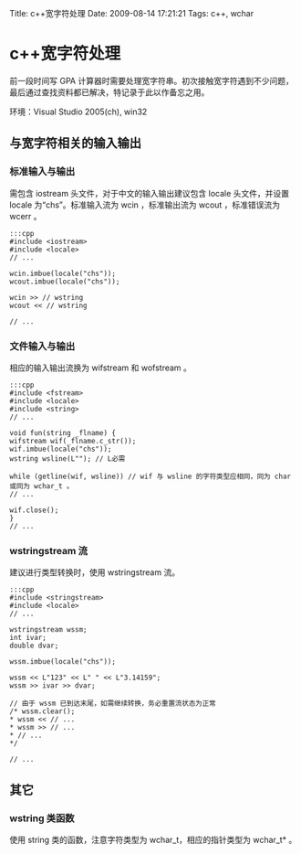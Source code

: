 Title: c++宽字符处理
Date: 2009-08-14 17:21:21
Tags: c++, wchar

# c++宽字符处理
前一段时间写 GPA 计算器时需要处理宽字符串。初次接触宽字符遇到不少问题，最后通过查找资料都已解决，特记录于此以作备忘之用。

环境：Visual Studio 2005(ch), win32

## 与宽字符相关的输入输出

### 标准输入与输出
需包含 iostream 头文件，对于中文的输入输出建议包含 locale 头文件，并设置 locale 为“chs”。标准输入流为 wcin ，标准输出流为 wcout ，标准错误流为 wcerr 。

    :::cpp
    #include <iostream>
    #include <locale>
    // ...

    wcin.imbue(locale("chs"));
    wcout.imbue(locale("chs"));

    wcin >> // wstring
    wcout << // wstring

    // ...
    
### 文件输入与输出
相应的输入输出流换为 wifstream 和 wofstream 。

    :::cpp
    #include <fstream>
    #include <locale>
    #include <string>
    // ...

    void fun(string _flname) {
    wifstream wif(_flname.c_str());
    wif.imbue(locale("chs"));
    wstring wsline(L""); // L必需

    while (getline(wif, wsline)) // wif 与 wsline 的字符类型应相同，同为 char 或同为 wchar_t 。
    // ...

    wif.close();
    }
    // ...
    
### wstringstream 流
建议进行类型转换时，使用 wstringstream 流。

    :::cpp
    #include <stringstream>
    #include <locale>
    // ...

    wstringstream wssm;
    int ivar;
    double dvar;

    wssm.imbue(locale("chs"));

    wssm << L"123" << L" " << L"3.14159";
    wssm >> ivar >> dvar;

    // 由于 wssm 已到达末尾，如需继续转换，务必重置流状态为正常
    /* wssm.clear();
    * wssm << // ...
    * wssm >> // ...
    * // ...
    */

    // ...

## 其它
### wstring 类函数
使用 string 类的函数，注意字符类型为 wchar_t，相应的指针类型为 wchar_t* 。

